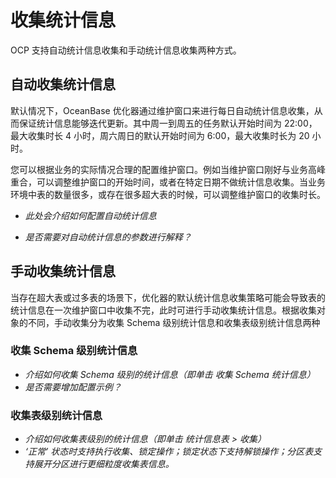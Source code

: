 # 收集统计信息

OCP 支持自动统计信息收集和手动统计信息收集两种方式。

## 自动收集统计信息

默认情况下，OceanBase 优化器通过维护窗口来进行每日自动统计信息收集，从而保证统计信息能够迭代更新。其中周一到周五的任务默认开始时间为 22:00，最大收集时长 4 小时，周六周日的默认开始时间为 6:00，最大收集时长为 20 小时。

您可以根据业务的实际情况合理的配置维护窗口。例如当维护窗口刚好与业务高峰重合，可以调整维护窗口的开始时间，或者在特定日期不做统计信息收集。当业务环境中表的数量很多，或存在很多超大表的时候，可以调整维护窗口的收集时长。

* *此处会介绍如何配置自动统计信息*

* *是否需要对自动统计信息的参数进行解释？*

## 手动收集统计信息

当存在超大表或过多表的场景下，优化器的默认统计信息收集策略可能会导致表的统计信息在一次维护窗口中收集不完，此时可进行手动收集统计信息。根据收集对象的不同，手动收集分为收集 Schema 级别统计信息和收集表级别统计信息两种

### 收集 Schema 级别统计信息

* *介绍如何收集 Schema 级别的统计信息（即单击 收集 Schema 统计信息）*
* *是否需要增加配置示例？*

### 收集表级别统计信息

* *介绍如何收集表级别的统计信息（即单击 统计信息表 > 收集）*
* *‘正常’ 状态时支持执行收集、锁定操作；锁定状态下支持解锁操作；分区表支持展开分区进行更细粒度收集表信息。*
